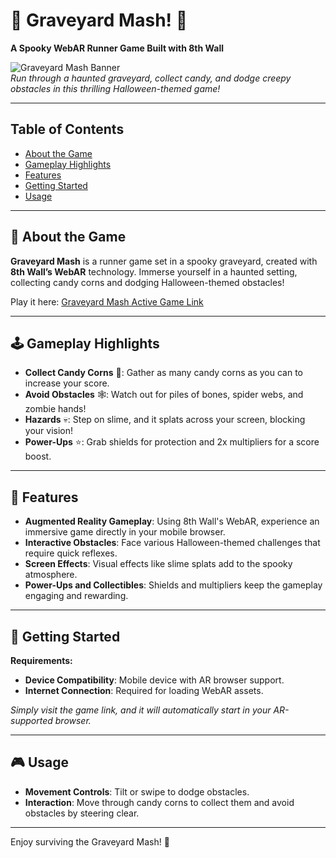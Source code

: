 # 👻 Graveyard Mash! 🎃

**A Spooky WebAR Runner Game Built with 8th Wall**

![Graveyard Mash Banner](link_to_your_image)  
*Run through a haunted graveyard, collect candy, and dodge creepy obstacles in this thrilling Halloween-themed game!*

---

## Table of Contents
- [About the Game](#about-the-game)
- [Gameplay Highlights](#gameplay-highlights)
- [Features](#features)
- [Getting Started](#getting-started)
- [Usage](#usage)

---

## 👾 About the Game

**Graveyard Mash** is a runner game set in a spooky graveyard, created with **8th Wall’s WebAR** technology. Immerse yourself in a haunted setting, collecting candy corns and dodging Halloween-themed obstacles!

Play it here: [Graveyard Mash Active Game Link](https://lnkd.in/e-8q7ewA)

---

## 🕹️ Gameplay Highlights

- **Collect Candy Corns** 🍬: Gather as many candy corns as you can to increase your score.
- **Avoid Obstacles** 🕸️: Watch out for piles of bones, spider webs, and zombie hands!
- **Hazards** 💀: Step on slime, and it splats across your screen, blocking your vision!
- **Power-Ups** ⭐: Grab shields for protection and 2x multipliers for a score boost.

---

## 🌟 Features

- **Augmented Reality Gameplay**: Using 8th Wall's WebAR, experience an immersive game directly in your mobile browser.
- **Interactive Obstacles**: Face various Halloween-themed challenges that require quick reflexes.
- **Screen Effects**: Visual effects like slime splats add to the spooky atmosphere.
- **Power-Ups and Collectibles**: Shields and multipliers keep the gameplay engaging and rewarding.

---

## 🚀 Getting Started

**Requirements:**
- **Device Compatibility**: Mobile device with AR browser support.
- **Internet Connection**: Required for loading WebAR assets.

*Simply visit the game link, and it will automatically start in your AR-supported browser.*

---

## 🎮 Usage

- **Movement Controls**: Tilt or swipe to dodge obstacles.
- **Interaction**: Move through candy corns to collect them and avoid obstacles by steering clear.

---

Enjoy surviving the Graveyard Mash! 👻
